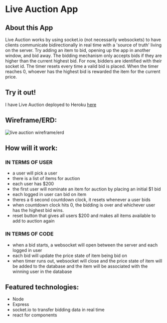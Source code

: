 # Live Auction App

## About this App

Live Auction works by using socket.io (not necessarily websockets) to have clients communicate bidirectionally in real time with a 'source of truth' living on the server. Try adding an item to bid, opening up the app in another window, and bid away. The bidding mechanism only accepts bids if they are higher than the current highest bid. For now, bidders are identified with their socket id. The timer resets every time a valid bid is placed. When the timer reaches 0, whoever has the highest bid is rewarded the item for the current price.

## Try it out!

I have Live Auction deployed to Heroku [here](http://peaceful-headland-93321.herokuapp.com/)

## Wireframe/ERD:

![live auction wireframe/erd](https://image.ibb.co/duBayL/IMG-4070.jpg)

## How will it work:

### IN TERMS OF USER
* a user will pick a user
* there is a list of items for auction
* each user has $200
* the first user will nominate an item for auction by placing an initial $1 bid
* each logged in user can bid on item
* theres a 6 second countdown clock, it resets whenever a user bids
* when countdown clock hits 0, the bidding is over and whichever user has the highest bid wins.
* reset button that gives all users $200 and makes all items available to add to auction again

### IN TERMS OF CODE
* when a bid starts, a websocket will open between the server and each logged in user
* each bid will update the price state of item being bid on
* when timer runs out, websocket will close and the price state of item will be added to the database and the item will be associated with the winning user in the database

## Featured technologies:
* Node
* Express
* socket.io to transfer bidding data in real time
* react for components 

